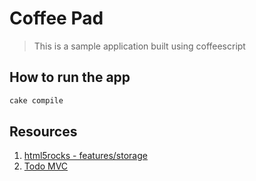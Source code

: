 # Coffee Pad
> This is a sample application built using coffeescript

## How to run the app
```bash
cake compile
```

## Resources

1. [html5rocks - features/storage](https://www.html5rocks.com/en/features/storage "html5rocks")
1. [Todo MVC](https://todomvc.com/ "TodoMVC")